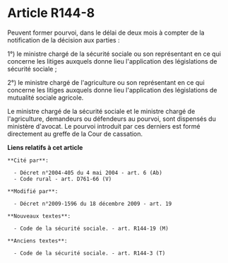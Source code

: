 # Article R144-8

Peuvent former pourvoi, dans le délai de deux mois à compter de la notification de la décision aux parties :

1°) le ministre chargé de la sécurité sociale ou son représentant en ce qui concerne les litiges auxquels donne lieu
l'application des législations de sécurité sociale ; 

2°) le ministre chargé de l'agriculture ou son représentant en ce qui concerne les litiges auxquels donne lieu l'application
des législations de mutualité sociale agricole. 

Le ministre chargé de la sécurité sociale et le ministre chargé de l'agriculture, demandeurs ou défendeurs au pourvoi, sont
dispensés du ministère d'avocat. Le pourvoi introduit par ces derniers est formé directement au greffe de la Cour de
cassation.

**Liens relatifs à cet article**

	**Cité par**:

	  - Décret n°2004-405 du 4 mai 2004 - art. 6 (Ab)
	  - Code rural - art. D761-66 (V)

	**Modifié par**:

	  - Décret n°2009-1596 du 18 décembre 2009 - art. 19

	**Nouveaux textes**:

	  - Code de la sécurité sociale. - art. R144-19 (M)

	**Anciens textes**:

	  - Code de la sécurité sociale. - art. R144-3 (T)
